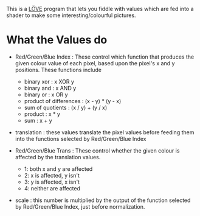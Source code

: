 This is a [LÖVE](love2d.org) program that lets you fiddle with values which are fed into a shader to make some interesting/colourful pictures.

# What the Values do

* Red/Green/Blue Index : These control which function that produces the given colour value of each pixel, based upon the pixel's x and y positions. These functions include
  * binary xor : x XOR y
  * binary and : x AND y
  * binary or : x OR y
  * product of differences : (x - y) * (y - x)
  * sum of quotients :  (x / y) + (y / x)
  * product : x * y
  * sum : x + y

* translation : these values translate the pixel values before feeding them into the functions selected by Red/Green/Blue Index

* Red/Green/Blue Trans : These control whether the given colour is affected by the translation values.
  * 1: both x and y are affected
  * 2: x is affected, y isn't
  * 3: y is affected, x isn't
  * 4: neither are affected
 
* scale : this number is multiplied by the output of the function selected by Red/Green/Blue Index, just before normalization.

